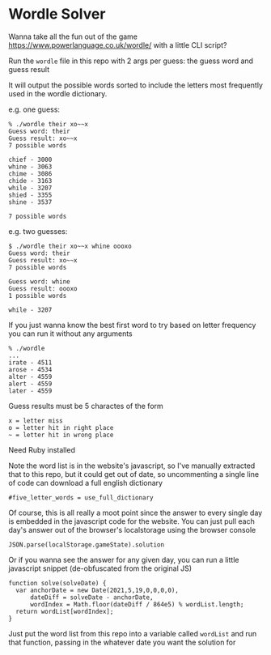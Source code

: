 # Wordle Solver

Wanna take all the fun out of the game https://www.powerlanguage.co.uk/wordle/ with a little CLI script?

Run the `wordle` file in this repo with 2 args per guess: the guess word and guess result

It will output the possible words sorted to include the letters most frequently used in the wordle dictionary.

e.g. one guess:

    % ./wordle their xo~~x
    Guess word: their
    Guess result: xo~~x
    7 possible words

    chief - 3000
    whine - 3063
    chime - 3086
    chide - 3163
    while - 3207
    shied - 3355
    shine - 3537

    7 possible words

e.g. two guesses:

    $ ./wordle their xo~~x whine oooxo
    Guess word: their
    Guess result: xo~~x
    7 possible words

    Guess word: whine
    Guess result: oooxo
    1 possible words

    while - 3207

If you just wanna know the best first word to try based on letter frequency you can run it without any arguments

    % ./wordle
    ...
    irate - 4511
    arose - 4534
    alter - 4559
    alert - 4559
    later - 4559

Guess results must be 5 charactes of the form

    x = letter miss
    o = letter hit in right place
    ~ = letter hit in wrong place

Need Ruby installed

Note the word list is in the website's javascript, so I've manually extracted
that to this repo, but it could get out of date, so uncommenting a single line
of code can download a full english dictionary

    #five_letter_words = use_full_dictionary

Of course, this is all really a moot point since the answer to every single day
is embedded in the javascript code for the website.  You can just pull each
day's answer out of the browser's localstorage using the browser console

    JSON.parse(localStorage.gameState).solution

Or if you wanna see the answer for any given day, you can run a little
javascript snippet (de-obfuscated from the original JS)

    function solve(solveDate) {
      var anchorDate = new Date(2021,5,19,0,0,0,0),
          dateDiff = solveDate - anchorDate,
          wordIndex = Math.floor(dateDiff / 864e5) % wordList.length;
      return wordList[wordIndex];
    }

Just put the word list from this repo into a variable called `wordList` and run
that function, passing in the whatever date you want the solution for
